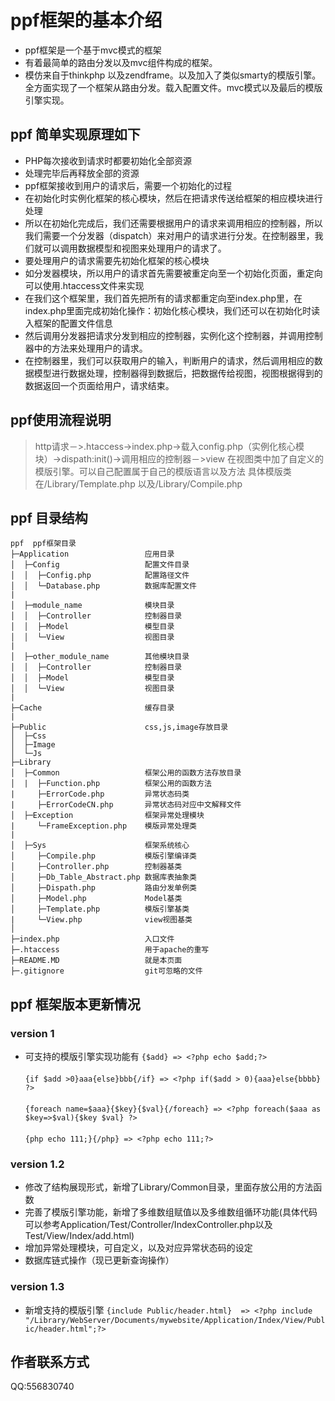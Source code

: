 # ppf框架的基本介绍

- ppf框架是一个基于mvc模式的框架
- 有着最简单的路由分发以及mvc组件构成的框架。
- 模仿来自于thinkphp 以及zendframe。以及加入了类似smarty的模版引擎。全方面实现了一个框架从路由分发。载入配置文件。mvc模式以及最后的模版引擎实现。

## ppf 简单实现原理如下

- PHP每次接收到请求时都要初始化全部资源
- 处理完毕后再释放全部的资源
- ppf框架接收到用户的请求后，需要一个初始化的过程
- 在初始化时实例化框架的核心模块，然后在把请求传送给框架的相应模块进行处理
- 所以在初始化完成后，我们还需要根据用户的请求来调用相应的控制器，所以我们需要一个分发器（dispatch）来对用户的请求进行分发。在控制器里，我们就可以调用数据模型和视图来处理用户的请求了。
- 要处理用户的请求需要先初始化框架的核心模块
- 如分发器模块，所以用户的请求首先需要被重定向至一个初始化页面，重定向可以使用.htaccess文件来实现
- 在我们这个框架里，我们首先把所有的请求都重定向至index.php里，在index.php里面完成初始化操作：初始化核心模块，我们还可以在初始化时读入框架的配置文件信息
- 然后调用分发器把请求分发到相应的控制器，实例化这个控制器，并调用控制器中的方法来处理用户的请求。
- 在控制器里，我们可以获取用户的输入，判断用户的请求，然后调用相应的数据模型进行数据处理，控制器得到数据后，把数据传给视图，视图根据得到的数据返回一个页面给用户，请求结束。

## ppf使用流程说明

> http请求－>.htaccess->index.php->载入config.php（实例化核心模块）->dispath:init()->调用相应的控制器－>view
> 在视图类中加了自定义的模版引擎。可以自己配置属于自己的模版语言以及方法
> 具体模版类在/Library/Template.php 以及/Library/Compile.php

## ppf 目录结构
```
ppf  ppf框架目录
├─Application                 应用目录
│  ├─Config                   配置文件目录
│  │  ├─Config.php            配置路径文件
│  │  └─Database.php          数据库配置文件
|
│  ├─module_name              模块目录
│  │  ├─Controller            控制器目录
│  │  ├─Model                 模型目录
│  │  └─View                  视图目录
|
│  ├─other_module_name        其他模块目录
│  │  ├─Controller            控制器目录
│  │  ├─Model                 模型目录
│  │  └─View                  视图目录
|
├─Cache                       缓存目录
|
├─Public                      css,js,image存放目录
│  ├─Css                
│  ├─Image              
│  └─Js                 
├─Library
│  ├─Common                   框架公用的函数方法存放目录
│  |  ├─Function.php          框架公用的函数方法
|     ├─ErrorCode.php         异常状态码类
|     ├─ErrorCodeCN.php       异常状态码对应中文解释文件
│  ├─Exception                框架异常处理模块
|     └─FrameException.php    模版异常处理类
|
│  ├─Sys                      框架系统核心
│     ├─Compile.php           模版引擎编译类
│     ├─Controller.php        控制器基类
│     ├─Db_Table_Abstract.php 数据库表抽象类
│     ├─Dispath.php           路由分发单例类
│     ├─Model.php             Model基类 
│     ├─Template.php          模版引擎基类
|     └─View.php              view视图基类
│
├─index.php                   入口文件
├─.htaccess                   用于apache的重写
├─README.MD                   就是本页面
├─.gitignore                  git可忽略的文件
```

## ppf 框架版本更新情况

### version 1
- 可支持的模版引擎实现功能有
```{$add} => <?php echo $add;?>```<br>   
```{if $add >0}aaa{else}bbb{/if} => <?php if($add > 0){aaa}else{bbbb} ?>```<br>  
```{foreach name=$aaa}{$key}{$val}{/foreach} => <?php foreach($aaa as $key=>$val){$key $val} ?>```<br>  
```{php echo 111;}{/php} => <?php echo 111;?>```<br>  
### version 1.2
- 修改了结构展现形式，新增了Library/Common目录，里面存放公用的方法函数
- 完善了模版引擎功能，新增了多维数组赋值以及多维数组循环功能(具体代码可以参考Application/Test/Controller/IndexController.php以及Test/View/Index/add.html)
- 增加异常处理模块，可自定义，以及对应异常状态码的设定
- 数据库链式操作（现已更新查询操作）
### version 1.3
- 新增支持的模版引擎
```{include Public/header.html}  => <?php include "/Library/WebServer/Documents/mywebsite/Application/Index/View/Public/header.html";?>```<br>
## 作者联系方式

QQ:556830740
